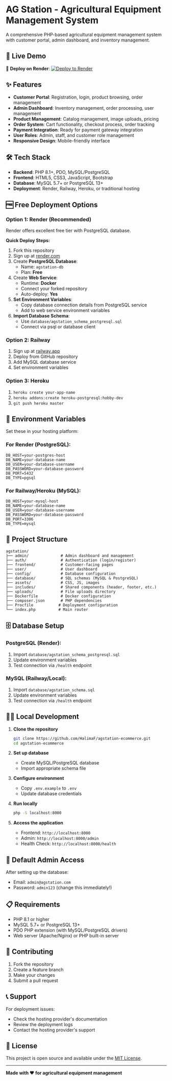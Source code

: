 # AG Station - Agricultural Equipment Management System

A comprehensive PHP-based agricultural equipment management system with customer portal, admin dashboard, and inventory management.

## 🚀 Live Demo

🔗 **Deploy on Render**: [![Deploy to Render](https://render.com/images/deploy-to-render-button.svg)](https://render.com)

## ✨ Features

- **Customer Portal**: Registration, login, product browsing, order management
- **Admin Dashboard**: Inventory management, order processing, user management
- **Product Management**: Catalog management, image uploads, pricing
- **Order System**: Cart functionality, checkout process, order tracking
- **Payment Integration**: Ready for payment gateway integration
- **User Roles**: Admin, staff, and customer role management
- **Responsive Design**: Mobile-friendly interface

## 🛠️ Tech Stack

- **Backend**: PHP 8.1+, PDO, MySQL/PostgreSQL
- **Frontend**: HTML5, CSS3, JavaScript, Bootstrap
- **Database**: MySQL 5.7+ or PostgreSQL 13+
- **Deployment**: Render, Railway, Heroku, or traditional hosting

## 🆓 Free Deployment Options

### Option 1: Render (Recommended)

Render offers excellent free tier with PostgreSQL database.

**Quick Deploy Steps:**
1. Fork this repository
2. Sign up at [render.com](https://render.com)
3. Create **PostgreSQL Database**:
   - Name: `agstation-db`
   - Plan: **Free**
4. Create **Web Service**:
   - Runtime: **Docker**
   - Connect your forked repository
   - Auto-deploy: **Yes**
5. **Set Environment Variables**:
   - Copy database connection details from PostgreSQL service
   - Add to web service environment variables
6. **Import Database Schema**:
   - Use `database/agstation_schema_postgresql.sql`
   - Connect via psql or database client

### Option 2: Railway

1. Sign up at [railway.app](https://railway.app)
2. Deploy from GitHub repository
3. Add MySQL database service
4. Set environment variables

### Option 3: Heroku

1. `heroku create your-app-name`
2. `heroku addons:create heroku-postgresql:hobby-dev`
3. `git push heroku master`

## 🔧 Environment Variables

Set these in your hosting platform:

### For Render (PostgreSQL):
```env
DB_HOST=your-postgres-host
DB_NAME=your-database-name
DB_USER=your-database-username
DB_PASSWORD=your-database-password
DB_PORT=5432
DB_TYPE=pgsql
```

### For Railway/Heroku (MySQL):
```env
DB_HOST=your-mysql-host
DB_NAME=your-database-name
DB_USER=your-database-username
DB_PASSWORD=your-database-password
DB_PORT=3306
DB_TYPE=mysql
```

## 📁 Project Structure

```
agstation/
├── admin/              # Admin dashboard and management
├── auth/               # Authentication (login/register)
├── frontend/           # Customer-facing pages
├── user/               # User dashboard
├── config/             # Database configuration
├── database/           # SQL schemas (MySQL & PostgreSQL)
├── assets/             # CSS, JS, images
├── includes/           # Shared components (header, footer, etc.)
├── uploads/            # File uploads directory
├── Dockerfile          # Docker configuration
├── composer.json       # PHP dependencies
├── Procfile           # Deployment configuration
└── index.php          # Main router
```

## 🗄️ Database Setup

### PostgreSQL (Render):
1. Import `database/agstation_schema_postgresql.sql`
2. Update environment variables
3. Test connection via `/health` endpoint

### MySQL (Railway/Local):
1. Import `database/agstation_schema.sql`
2. Update environment variables
3. Test connection via `/health` endpoint

## 🏃‍♂️ Local Development

1. **Clone the repository**
   ```bash
   git clone https://github.com/HalimaF/agstation-ecommerce.git
   cd agstation-ecommerce
   ```

2. **Set up database**
   - Create MySQL/PostgreSQL database
   - Import appropriate schema file

3. **Configure environment**
   - Copy `.env.example` to `.env`
   - Update database credentials

4. **Run locally**
   ```bash
   php -S localhost:8000
   ```

5. **Access the application**
   - Frontend: `http://localhost:8000`
   - Admin: `http://localhost:8000/admin`
   - Health Check: `http://localhost:8000/health`

## 🔐 Default Admin Access

After setting up the database:
- Email: `admin@agstation.com`
- Password: `admin123` (change this immediately!)

## 📋 Requirements

- PHP 8.1 or higher
- MySQL 5.7+ or PostgreSQL 13+
- PDO PHP extension (with MySQL/PostgreSQL drivers)
- Web server (Apache/Nginx) or PHP built-in server

## 🤝 Contributing

1. Fork the repository
2. Create a feature branch
3. Make your changes
4. Submit a pull request

## 📞 Support

For deployment issues:
- Check the hosting provider's documentation
- Review the deployment logs
- Contact the hosting provider's support

## 📄 License

This project is open source and available under the [MIT License](LICENSE).

---

**Made with ❤️ for agricultural equipment management**
